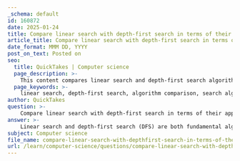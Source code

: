 ```yaml
---
_schema: default
id: 160872
date: 2025-01-24
title: Compare linear search with depth-first search in terms of their approach and use cases.
article_title: Compare linear search with depth-first search in terms of their approach and use cases.
date_format: MMM DD, YYYY
post_on_text: Posted on
seo:
  title: QuickTakes | Computer science
  page_description: >-
    This content compares linear search and depth-first search algorithms in terms of their approach, complexity, use cases, and efficiency for various data structures and scenarios.
  page_keywords: >-
    linear search, depth-first search, algorithm comparison, search algorithms, time complexity, space complexity, graph traversal, tree traversal, use cases, data structures, efficiency, implementation, recursion, stack, paths, puzzles
author: QuickTakes
question: >-
    Compare linear search with depth-first search in terms of their approach and use cases.
answer: >-
    Linear search and depth-first search (DFS) are both fundamental algorithms used for searching, but they differ significantly in their approach, use cases, and efficiency.\n\n### Linear Search\n\n**Approach:**\n- Linear search is a straightforward algorithm that checks each element in a list or array sequentially until the desired element is found or the end of the list is reached. \n- It operates in a single dimension, making it simple and easy to implement.\n\n**Complexity:**\n- Time Complexity: $O(n)$, where $n$ is the number of elements in the list. In the worst case, it may need to check every element.\n- Space Complexity: $O(1)$, as it requires a constant amount of space regardless of the input size.\n\n**Use Cases:**\n- Best suited for small or unsorted datasets where the overhead of more complex algorithms is not justified.\n- Useful when the dataset is small, or when the data is not stored in a way that allows for faster searching (e.g., unsorted lists).\n\n### Depth-First Search (DFS)\n\n**Approach:**\n- DFS is a graph traversal algorithm that explores as far down a branch as possible before backtracking. It can be implemented using recursion or an explicit stack.\n- It is particularly effective for exploring all possible paths in a graph or tree structure.\n\n**Complexity:**\n- Time Complexity: $O(V + E)$, where $V$ is the number of vertices and $E$ is the number of edges in the graph. This accounts for visiting each vertex and edge once.\n- Space Complexity: $O(h)$, where $h$ is the maximum height of the recursion stack (or the depth of the tree), which can be $O(V)$ in the worst case for a skewed tree.\n\n**Use Cases:**\n- DFS is commonly used in scenarios such as:\n  - Solving puzzles (e.g., mazes, Sudoku).\n  - Finding connected components in a graph.\n  - Topological sorting.\n  - Pathfinding in AI applications.\n  - Web crawlers, where it explores links on a webpage.\n\n### Comparison Summary\n\n- **Efficiency**: Linear search is less efficient for large datasets compared to DFS, which is designed for more complex structures like graphs.\n- **Data Structure**: Linear search works on lists or arrays, while DFS is specifically for tree and graph structures.\n- **Memory Usage**: Linear search has a constant space requirement, while DFS can use more memory depending on the depth of the search.\n- **Implementation Complexity**: Linear search is simpler to implement, while DFS requires a deeper understanding of recursion or stack management.\n\nIn conclusion, the choice between linear search and depth-first search depends on the specific problem at hand, the structure of the data, and the efficiency requirements of the application. Linear search is best for simple, small datasets, while DFS is suited for complex graph and tree traversal tasks.
subject: Computer science
file_name: compare-linear-search-with-depthfirst-search-in-terms-of-their-approach-and-use-cases.md
url: /learn/computer-science/questions/compare-linear-search-with-depthfirst-search-in-terms-of-their-approach-and-use-cases
---
```


&nbsp;